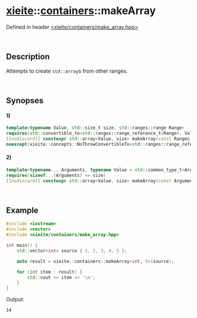 # [xieite](../../xieite.md)\:\:[containers](../../containers.md)\:\:makeArray
Defined in header [<xieite/containers/make_array.hpp>](../../../include/xieite/containers/make_array.hpp)

&nbsp;

## Description
Attempts to create `std::array`s from other ranges.

&nbsp;

## Synopses
#### 1)
```cpp
template<typename Value, std::size_t size, std::ranges::range Range>
requires(std::convertible_to<std::ranges::range_reference_t<Range>, Value>)
[[nodiscard]] constexpr std::array<Value, size> makeArray(const Range& range)
noexcept(xieite::concepts::NoThrowConvertibleTo<std::ranges::range_reference_t<Range>, Value>);
```
#### 2)
```cpp
template<typename... Arguments, typename Value = std::common_type_t<Arguments...>, std::size_t size = sizeof...(Values)>
requires(sizeof...(Arguments) <= size)
[[nodiscard]] constexpr std::array<Value, size> makeArray(const Arguments&... values) noexcept;
```

&nbsp;

## Example
```cpp
#include <iostream>
#include <vector>
#include <xieite/containers/make_array.hpp>

int main() {
    std::vector<int> source { 1, 2, 3, 4, 5 };

    auto result = xieite::containers::makeArray<int, 5>(source);

    for (int item : result) {
        std::cout << item << '\n';
    }
}
```
Output:
```
14
```
